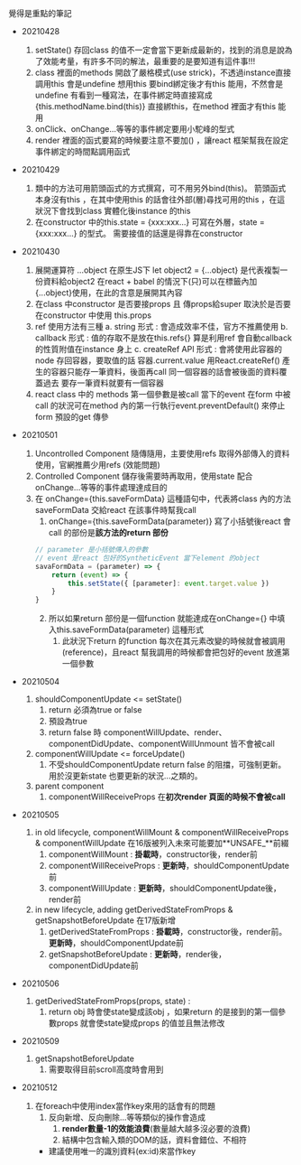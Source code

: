 覺得是重點的筆記

- 20210428
    1. setState() 存回class 的值不一定會當下更新成最新的，找到的消息是說為了效能考量，有許多不同的解法，最重要的是要知道有這件事!!!
    2. class 裡面的methods 開啟了嚴格模式(use strick)，不透過instance直接調用this 會是undefine
        想用this 要bind綁定後才有this 能用，不然會是undefine
            有看到一種寫法，在事件綁定時直接寫成 {this.methodName.bind(this)} 直接綁this，在method 裡面才有this 能用
    3. onClick、onChange...等等的事件綁定要用小駝峰的型式
    4. render 裡面的函式要寫的時候要注意不要加() ，讓react 框架幫我在設定事件綁定的時間點調用函式

- 20210429
    1. 類中的方法可用箭頭函式的方式撰寫，可不用另外bind(this)。
        箭頭函式本身沒有this ，在其中使用this 的話會往外部(層)尋找可用的this ，在這狀況下會找到class 實體化後instance 的this
    2. 在constructor 中的this.state = {xxx:xxx...} 可寫在外層，state = {xxx:xxx...} 的型式。
        需要接值的話還是得靠在constructor

- 20210430
    1. 展開運算符 ...object
        在原生JS下 let object2 = {...object} 是代表複製一份資料給object2
        在react + babel 的情況下(只)可以在標籤內加{...object}使用，在此的含意是展開其內容
    2. 在class 中constructor 是否要接props 且 傳props給super 取決於是否要在constructor 中使用 this.props
    3. ref 使用方法有三種
        a. string 形式 : 會造成效率不佳，官方不推薦使用
        b. callback 形式 : 值的存取不是放在this.refs{} 算是利用ref 會自動callback的性質附值在instance 身上
        c. createRef API 形式 : 會將使用此容器的node 存回容器，要取值的話 容器.current.value
            用React.createRef() 產生的容器只能存一筆資料，後面再call 同一個容器的話會被後面的資料覆蓋過去
            要存一筆資料就要有一個容器
    4. react class 中的 methods 第一個參數是被call 當下的event
        在form 中被call 的狀況可在method 內的第一行執行event.preventDefault() 來停止form 預設的get 傳參

- 20210501
    1. Uncontrolled Component 隨傳隨用，主要使用refs 取得外部傳入的資料使用，官網推薦少用refs (效能問題)
    2. Controlled Component 儲存後需要時再取用，使用state 配合onChange...等等的事件處理達成目的
    3. 在 onChange={this.saveFormData} 這種語句中，代表將class 內的方法saveFormData 交給react 在該事件時幫我call
        1. onChange={this.saveFormData(parameter)} 寫了小括號後react 會call 的部份是**該方法的return 部份**
        ```js
        // parameter 是小括號傳入的參數
        // event 是react 包好的SyntheticEvent 當下element 的object
        savaFormData = (parameter) => {
            return (event) => {
                this.setState({ [parameter]: event.target.value })
            }
        }
        ```
        2. 所以如果return 部份是一個function 就能達成在onChange={} 中填入this.saveFormData(parameter) 這種形式
            1. 此狀況下return 的function 每次在其元素改變的時候就會被調用(reference)，且react 幫我調用的時候都會把包好的event 放進第一個參數
    
- 20210504
    1. shouldComponentUpdate <= setState()
        1. return 必須為true or false
        2. 預設為true
        3. return false 時 componentWillUpdate、render、componentDidUpdate、componentWillUnmount 皆不會被call
    2. componentWillUpdate <= forceUpdate()
        1. 不受shouldComponentUpdate return false 的阻擋，可強制更新。用於沒更新state 也要更新的狀況...之類的。
    3. parent component
        1. componentWillReceiveProps 在**初次render 頁面的時候不會被call**

- 20210505
    1. in old lifecycle, componentWillMount & componentWillReceiveProps & componentWillUpdate 在16版被列入未來可能要加**UNSAFE_**前綴
        1. componentWillMount : **掛載時**，constructor後，render前
        2. componentWillReceiveProps : **更新時**，shouldComponentUpdate前
        3. componentWillUpdate : **更新時**，shouldComponentUpdate後，render前
    2. in new lifecycle, adding getDerivedStateFromProps & getSnapshotBeforeUpdate 在17版新增
        1. getDerivedStateFromProps : **掛載時**，constructor後，render前。**更新時**，shouldComponentUpdate前
        2. getSnapshotBeforeUpdate : **更新時**，render後，componentDidUpdate前

- 20210506
    1. getDerivedStateFromProps(props, state) : 
        1. return obj 時會使state變成該obj ，如果return 的是接到的第一個參數props 就會使state變成props 的值並且無法修改

- 20210509
    1.  getSnapshotBeforeUpdate
        1. 需要取得目前scroll高度時會用到

- 20210512
    1. 在foreach中使用index當作key來用的話會有的問題
        1. 反向新增、反向刪除...等等類似的操作會造成
            1. **render數量-1的效能浪費**(數量越大越多沒必要的浪費)
            2. 結構中包含輸入類的DOM的話，資料會錯位、不相符
        * 建議使用唯一的識別資料(ex:id)來當作key
